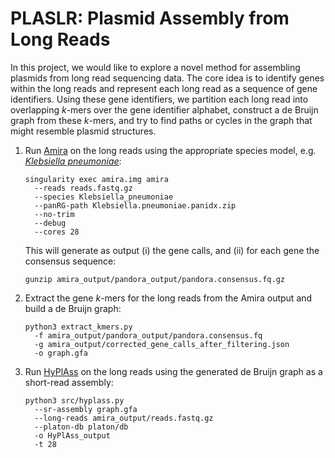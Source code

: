 # PLASLR: Plasmid Assembly from Long Reads

In this project, we would like to explore a novel method for assembling plasmids from long read sequencing data. The core idea is to identify genes within the long reads and represent each long read as a sequence of gene identifiers. Using these gene identifiers, we partition each long read into overlapping *k*-mers over the gene identifier alphabet, construct a de Bruijn graph from these *k*-mers, and try to find paths or cycles in the graph that might resemble plasmid structures.

1. Run [Amira](https://github.com/Danderson123/amira) on the long reads using the appropriate species model, e.g. [*Klebsiella pneumoniae*](https://github.com/Danderson123/amira?tab=readme-ov-file#pre-built-species-specific-panrgs):
   ```
   singularity exec amira.img amira
     --reads reads.fastq.gz
     --species Klebsiella_pneumoniae
     --panRG-path Klebsiella.pneumoniae.panidx.zip
     --no-trim
     --debug
     --cores 28
   ```
   This will generate as output (i) the gene calls, and (ii) for each gene the consensus sequence:
   ```
   gunzip amira_output/pandora_output/pandora.consensus.fq.gz
   ```

2. Extract the gene *k*-mers for the long reads from the Amira output and build a de Bruijn graph:
   ```
   python3 extract_kmers.py
     -f amira_output/pandora_output/pandora.consensus.fq
     -g amira_output/corrected_gene_calls_after_filtering.json
     -o graph.gfa
   ```

3. Run [HyPlAss](https://github.com/f0t1h/HyPlAss) on the long reads using the generated de Bruijn graph as a short-read assembly:
   ```
   python3 src/hyplass.py
     --sr-assembly graph.gfa
     --long-reads amira_output/reads.fastq.gz
     --platon-db platon/db
     -o HyPlAss_output
     -t 28
   ```
